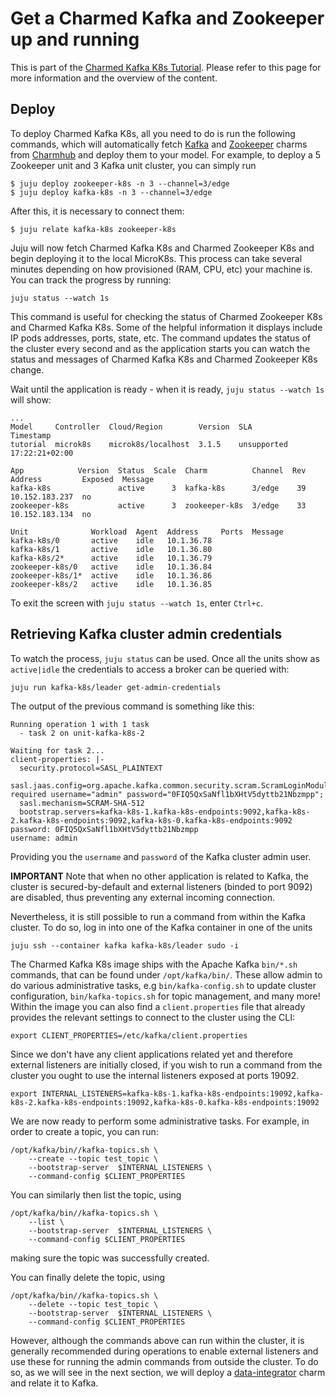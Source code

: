# Get a Charmed Kafka and Zookeeper up and running

This is part of the [Charmed Kafka K8s Tutorial](/t/charmed-kafka-k8s-documentation-tutorial-overview/11945). Please refer to this page for more information and the overview of the content. 

## Deploy

To deploy Charmed Kafka K8s, all you need to do is run the following commands, which will automatically fetch [Kafka](https://charmhub.io/kafka-k8s?channel=3/stable) and [Zookeeper](https://charmhub.io/zookeeper-k8s?channel=3/stable) charms from [Charmhub](https://charmhub.io/) and deploy them to your model. For example, to deploy a 5 Zookeeper unit and 3 Kafka unit cluster, you can simply run

```shell
$ juju deploy zookeeper-k8s -n 3 --channel=3/edge
$ juju deploy kafka-k8s -n 3 --channel=3/edge
```

After this, it is necessary to connect them:

```shell
$ juju relate kafka-k8s zookeeper-k8s
```

Juju will now fetch Charmed Kafka K8s and Charmed Zookeeper K8s and begin deploying it to the local MicroK8s. This process can take several minutes depending on how provisioned (RAM, CPU, etc) your machine is. You can track the progress by running:
```shell
juju status --watch 1s
```

This command is useful for checking the status of Charmed Zookeeper K8s and Charmed Kafka K8s. Some of the helpful information it displays include IP pods addresses, ports, state, etc. 
The command updates the status of the cluster every second and as the application starts you can watch the status and messages of Charmed Kafka K8s and Charmed Zookeeper K8s change. 

Wait until the application is ready - when it is ready, `juju status --watch 1s` will show:
```shell
...
Model     Controller  Cloud/Region        Version  SLA          Timestamp
tutorial  microk8s    microk8s/localhost  3.1.5    unsupported  17:22:21+02:00

App            Version  Status  Scale  Charm          Channel  Rev  Address         Exposed  Message
kafka-k8s               active      3  kafka-k8s      3/edge    39  10.152.183.237  no
zookeeper-k8s           active      3  zookeeper-k8s  3/edge    33  10.152.183.134  no

Unit              Workload  Agent  Address     Ports  Message
kafka-k8s/0       active    idle   10.1.36.78
kafka-k8s/1       active    idle   10.1.36.80
kafka-k8s/2*      active    idle   10.1.36.79
zookeeper-k8s/0   active    idle   10.1.36.84
zookeeper-k8s/1*  active    idle   10.1.36.86
zookeeper-k8s/2   active    idle   10.1.36.85
```
To exit the screen with `juju status --watch 1s`, enter `Ctrl+c`.

## Retrieving Kafka cluster admin credentials

To watch the process, `juju status` can be used. Once all the units show as `active|idle` the credentials to access a broker can be queried with:
```shell
juju run kafka-k8s/leader get-admin-credentials
```

The output of the previous command is something like this:
```shell
Running operation 1 with 1 task
  - task 2 on unit-kafka-k8s-2

Waiting for task 2...
client-properties: |-
  security.protocol=SASL_PLAINTEXT
  sasl.jaas.config=org.apache.kafka.common.security.scram.ScramLoginModule required username="admin" password="0FIQ5QxSaNfl1bXHtV5dyttb21Nbzmpp";
  sasl.mechanism=SCRAM-SHA-512
  bootstrap.servers=kafka-k8s-1.kafka-k8s-endpoints:9092,kafka-k8s-2.kafka-k8s-endpoints:9092,kafka-k8s-0.kafka-k8s-endpoints:9092
password: 0FIQ5QxSaNfl1bXHtV5dyttb21Nbzmpp
username: admin
```

Providing you the `username` and `password` of the Kafka cluster admin user. 

**IMPORTANT** Note that when no other application is related to Kafka, the cluster is secured-by-default and external listeners (binded to port 9092) are disabled, thus preventing any external incoming connection. 

Nevertheless, it is still possible to run a command from within the Kafka cluster. To do so, log in into one of the Kafka container in one of the units

```shell
juju ssh --container kafka kafka-k8s/leader sudo -i 
```

The Charmed Kafka K8s image ships with the Apache Kafka `bin/*.sh` commands, that can be found under `/opt/kafka/bin/`.
These allow admin to do various administrative tasks, e.g `bin/kafka-config.sh` to update cluster configuration, `bin/kafka-topics.sh` for topic management, and many more! 
Within the image you can also find a `client.properties` file that already provides the relevant settings to connect to the cluster using the CLI:

```shell
export CLIENT_PROPERTIES=/etc/kafka/client.properties
```

Since we don't have any client applications related yet and therefore external listeners are initially closed, if you wish to run a command from the cluster you ought to use the internal listeners exposed at ports 19092.  
```shell
export INTERNAL_LISTENERS=kafka-k8s-1.kafka-k8s-endpoints:19092,kafka-k8s-2.kafka-k8s-endpoints:19092,kafka-k8s-0.kafka-k8s-endpoints:19092
```

We are now ready to perform some administrative tasks. For example, in order to create a topic, you can run:
```shell
/opt/kafka/bin//kafka-topics.sh \
    --create --topic test_topic \
    --bootstrap-server  $INTERNAL_LISTENERS \
    --command-config $CLIENT_PROPERTIES
```

You can similarly then list the topic, using
```shell
/opt/kafka/bin//kafka-topics.sh \
    --list \
    --bootstrap-server  $INTERNAL_LISTENERS \
    --command-config $CLIENT_PROPERTIES
```

making sure the topic was successfully created.

You can finally delete the topic, using 

```shell
/opt/kafka/bin//kafka-topics.sh \
    --delete --topic test_topic \
    --bootstrap-server  $INTERNAL_LISTENERS \
    --command-config $CLIENT_PROPERTIES
```

However, although the commands above can run within the cluster, it is generally recommended during operations
to enable external listeners and use these for running the admin commands from outside the cluster. 
To do so, as we will see in the next section, we will deploy a [data-integrator](https://charmhub.io/data-integrator) charm and relate it to Kafka.